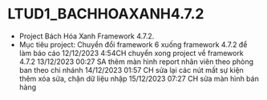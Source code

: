 # LTUD1_BACHHOAXANH4.7.2
- Project Bách Hóa Xanh Framework 4.7.2. 
- Mục tiêu project: Chuyển đổi framework 6 xuống framework 4.7.2 để làm báo cáo
12/12/2023 4:54CH chuyển xong project về framework 4.7.2
13/12/2023 00:27 SA thêm màn hình report nhân viên theo phòng ban theo chi nhánh
14/12/2023 01:57 CH sửa lại các nút mất sự kiện thêm xóa sửa, chặn dữ liệu nhập
15/12/2023 07:27 CH sửa màn hình bán hàng
